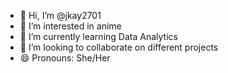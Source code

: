 - 👋 Hi, I’m @jkay2701
- 👀 I’m interested in anime
- 🌱 I’m currently learning Data Analytics 
- 💞️ I’m looking to collaborate on different projects
- 😄 Pronouns: She/Her

<!---
jkay2701/jkay2701 is a ✨ special ✨ repository because its `README.md` (this file) appears on your GitHub profile.
You can click the Preview link to take a look at your changes.
--->
